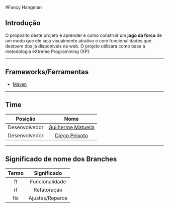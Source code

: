 #Fancy Hangman
## Introdução

O propósito deste projeto é aprender e como construir um **jogo da forca** de um modo que ele 
seja visualmente atrativo e com funcionalidades que destoem dos já disponíveis na web.
O projeto utilizará como base a metodologia eXtreme Programming (XP).

---
## Frameworks/Ferramentas

- [Maven](https://maven.apache.org/)

---
## Time

| Posição       | Nome                                              |
|:-------------:|:-------------------------------------------------:|
| Desenvolvedor | [Guilherme Matuella](https://github.com/matuella) |
| Desenvolvedor | [Diego Peixoto](https://github.com/dvpeixoto)     |

---
## Significado de nome dos Branches

| Termo        | Significado                                       |
|:------------:|:-------------------------------------------------:|
|ft            | Funcionalidade                                    |
|rf            | Refatoração                                       |
|fix           | Ajustes/Reparos                                   |
